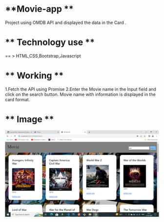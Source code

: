 # **Movie-app **
Project using OMDB API and displayed the data in the Card .

# ** Technology use **
 == > HTML,CSS,Bootstrap,Javascript

# ** Working **
1.Fetch the API using Promise
2.Enter the Movie name in the Input field and click on the search button.
 Movie name with information is displayed in the card format.

 # ** Image **
 <img title="Webpage" alt="image" src="Movie-page.png">


